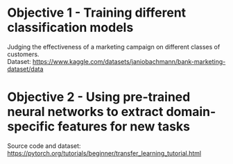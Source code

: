 # Objective 1 - Training different classification models
Judging the effectiveness of a marketing campaign on different classes of customers.  
Dataset: https://www.kaggle.com/datasets/janiobachmann/bank-marketing-dataset/data

# Objective 2 - Using pre-trained neural networks to extract domain-specific features for new tasks
Source code and dataset: https://pytorch.org/tutorials/beginner/transfer_learning_tutorial.html
